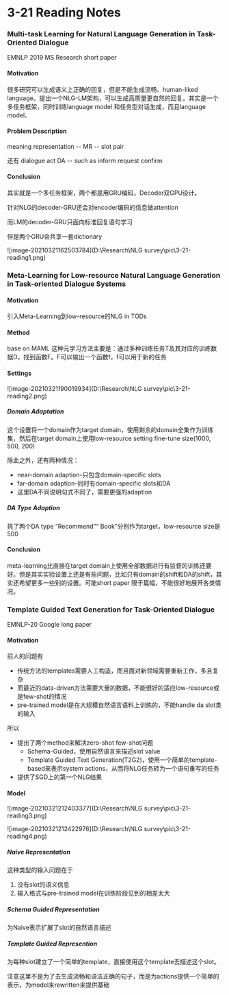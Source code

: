 # 3-21 Reading Notes

### Multi-task Learning for Natural Language Generation in Task-Oriented Dialogue

EMNLP 2019 MS Research short paper

#### Motivation

很多研究可以生成语义上正确的回复，但是不能生成流畅、human-liked language。提出一个NLG-LM架构，可以生成高质量更自然的回复。其实是一个多任务框架，同时训练language model 和任务型对话生成，而且language model、

#### Problem Description

meaning representation -- MR -- slot pair

还有 dialogue act DA -- such as  inform request  confirm

#### Conclusion

其实就是一个多任务框架，两个都是用GRU编码，Decoder双GPU设计。

针对NLG的decoder-GRU还会对encoder编码的信息做attention

而LM的decoder-GRU只面向标准回复语句学习

但是两个GRU会共享一套dictionary

![image-20210321162503784](D:\Research\NLG survey\pic\3-21-reading1.png)

### Meta-Learning for Low-resource Natural Language Generation in Task-oriented Dialogue Systems

#### Motivation

引入Meta-Learning到low-resource的NLG in TODs

#### Method

base on MAML 这种元学习方法主要是：通过多种训练任务T及其对应的训练数据D，找到函数F。F可以输出一个函数f，f可以用于新的任务

#### Settings



![image-20210321190019934](D:\Research\NLG survey\pic\3-21-reading2.png)

##### Domain Adaptation

这个设置将一个domain作为target domain，使用剩余的domain全集作为训练集，然后在target domain上使用low-resource setting fine-tune size(1000, 500, 200)

除此之外，还有两种情况：

+ near-domain adaption-只包含domain-specific slots
+ far-domain adaption-同时有domain-specific slots和DA
+ 这里DA不同说明句式不同了，需要更强的adaption

##### DA Type Adaption

挑了两个DA type “Recommend”“ Book”分别作为target，low-resource size是500

#### Conclusion

meta-learning比直接在target domain上使用全部数据进行有监督的训练还要好。但是其实实验设置上还是有些问题，比如只有domain的shift和DA的shift，其实还希望更多一些别的设置。可能short paper 限于篇幅，不能很好地展开各类情况。

### Template Guided Text Generation for Task-Oriented Dialogue

EMNLP-20 Google long paper

#### Motivation

前人的问题有

+ 传统方法的templates需要人工构造，而且面对新领域需要重新工作，多且复杂
+ 而最近的data-driven方法需要大量的数据，不能很好的适应low-resource或是few-shot的情况
+ pre-trained model是在大规模自然语言语料上训练的，不能handle da slot类的输入

所以

+ 提出了两个method来解决zero-shot few-shot问题
  + Schema-Guided，使用自然语言来描述slot value
  + Template Guided Text Generation(T2G2)，使用一个简单的template-based来表示system actions，从而将NLG任务转为一个语句重写的任务
+ 提供了SGD上的第一个NLG结果

#### Model



![image-20210321212403377](D:\Research\NLG survey\pic\3-21-reading3.png)

![image-20210321212422976](D:\Research\NLG survey\pic\3-21-reading4.png)

##### Naive Representation

这种类型的输入问题在于

1. 没有slot的语义信息
2. 输入格式与pre-trained model在训练阶段见到的相差太大

##### Schema Guided Representation

为Naive表示扩展了slot的自然语言描述

##### Template Guided Represention

为每种slot建立了一个简单的template，直接使用这个template去描述这个slot。

注意这里不是为了去生成流畅和语法正确的句子，而是为actions提供一个简单的表示，为model来rewritten来提供基础